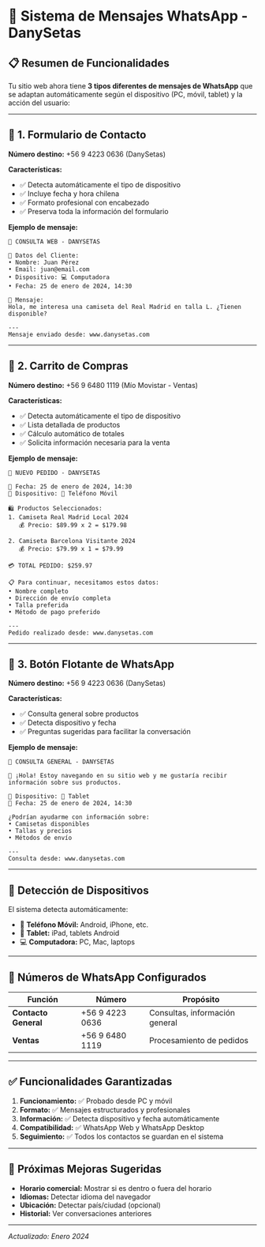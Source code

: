# 📱 Sistema de Mensajes WhatsApp - DanySetas

## 📋 Resumen de Funcionalidades

Tu sitio web ahora tiene **3 tipos diferentes de mensajes de WhatsApp** que se adaptan automáticamente según el dispositivo (PC, móvil, tablet) y la acción del usuario:

---

## 🎯 1. Formulario de Contacto

**Número destino:** +56 9 4223 0636 (DanySetas)

**Características:**
- ✅ Detecta automáticamente el tipo de dispositivo
- ✅ Incluye fecha y hora chilena
- ✅ Formato profesional con encabezado
- ✅ Preserva toda la información del formulario

**Ejemplo de mensaje:**
```
🏪 CONSULTA WEB - DANYSETAS

👤 Datos del Cliente:
• Nombre: Juan Pérez
• Email: juan@email.com
• Dispositivo: 💻 Computadora
• Fecha: 25 de enero de 2024, 14:30

📝 Mensaje:
Hola, me interesa una camiseta del Real Madrid en talla L. ¿Tienen disponible?

---
Mensaje enviado desde: www.danysetas.com
```

---

## 🛒 2. Carrito de Compras

**Número destino:** +56 9 6480 1119 (Mío Movistar - Ventas)

**Características:**
- ✅ Detecta automáticamente el tipo de dispositivo
- ✅ Lista detallada de productos
- ✅ Cálculo automático de totales
- ✅ Solicita información necesaria para la venta

**Ejemplo de mensaje:**
```
🛒 NUEVO PEDIDO - DANYSETAS

📅 Fecha: 25 de enero de 2024, 14:30
📱 Dispositivo: 📱 Teléfono Móvil

🛍️ Productos Seleccionados:
1. Camiseta Real Madrid Local 2024
   💰 Precio: $89.99 x 2 = $179.98

2. Camiseta Barcelona Visitante 2024
   💰 Precio: $79.99 x 1 = $79.99

💳 TOTAL PEDIDO: $259.97

📋 Para continuar, necesitamos estos datos:
• Nombre completo
• Dirección de envío completa
• Talla preferida
• Método de pago preferido

---
Pedido realizado desde: www.danysetas.com
```

---

## 💬 3. Botón Flotante de WhatsApp

**Número destino:** +56 9 4223 0636 (DanySetas)

**Características:**
- ✅ Consulta general sobre productos
- ✅ Detecta dispositivo y fecha
- ✅ Preguntas sugeridas para facilitar la conversación

**Ejemplo de mensaje:**
```
🏪 CONSULTA GENERAL - DANYSETAS

👋 ¡Hola! Estoy navegando en su sitio web y me gustaría recibir información sobre sus productos.

📱 Dispositivo: 📱 Tablet
📅 Fecha: 25 de enero de 2024, 14:30

¿Podrían ayudarme con información sobre:
• Camisetas disponibles
• Tallas y precios
• Métodos de envío

---
Consulta desde: www.danysetas.com
```

---

## 🔧 Detección de Dispositivos

El sistema detecta automáticamente:

- 📱 **Teléfono Móvil:** Android, iPhone, etc.
- 📱 **Tablet:** iPad, tablets Android
- 💻 **Computadora:** PC, Mac, laptops

---

## 🎯 Números de WhatsApp Configurados

| Función | Número | Propósito |
|---------|--------|-----------|
| **Contacto General** | +56 9 4223 0636 | Consultas, información general |
| **Ventas** | +56 9 6480 1119 | Procesamiento de pedidos |

---

## ✅ Funcionalidades Garantizadas

1. **Funcionamiento:** ✅ Probado desde PC y móvil
2. **Formato:** ✅ Mensajes estructurados y profesionales
3. **Información:** ✅ Detecta dispositivo y fecha automáticamente
4. **Compatibilidad:** ✅ WhatsApp Web y WhatsApp Desktop
5. **Seguimiento:** ✅ Todos los contactos se guardan en el sistema

---

## 🚀 Próximas Mejoras Sugeridas

- **Horario comercial:** Mostrar si es dentro o fuera del horario
- **Idiomas:** Detectar idioma del navegador
- **Ubicación:** Detectar país/ciudad (opcional)
- **Historial:** Ver conversaciones anteriores

---

*Actualizado: Enero 2024*